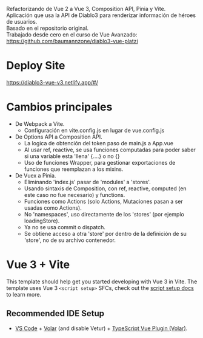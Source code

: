 Refactorizando de Vue 2 a Vue 3, Composition API, Pinia y Vite.  
Aplicación que usa la API de Diablo3 para renderizar información de héroes de usuarios.  
Basado en el repositorio original.  
Trabajado desde cero en el curso de Vue Avanzado: https://github.com/baumannzone/diablo3-vue-platzi

# Deploy Site
https://diablo3-vue-v3.netlify.app/#/

# Cambios principales
- De Webpack a Vite.
  - Configuración en vite.config.js en lugar de vue.config.js
- De Options API a Composition API.
  - La logica de obtención  del token paso de main.js a App.vue
  - Al usar ref, reactive, se usa funciones computadas para poder saber si una variable esta 'llena' {....} o no {}
  - Uso de funciones Wrapper, para gestionar exportaciones de funciones que reemplazan a los mixins.
- De Vuex a Pinia.
  - Eliminando 'index.js' pasar de 'modules' a 'stores'.
  - Usando sintaxis de Composition, con ref, reactive, computed (en este caso no fue necesario) y functions.
  - Funciones como Actions (solo Actions, Mutaciones pasan a ser usadas como Actions).
  - No 'namespaces', uso directamente de los 'stores' (por ejemplo loadingStore).
  - Ya no se usa commit o dispatch.
  - Se obtiene acceso a otra 'store' por dentro de la definición de su 'store', no de su archivo contenedor.

# Vue 3 + Vite

This template should help get you started developing with Vue 3 in Vite. The template uses Vue 3 `<script setup>` SFCs, check out the [script setup docs](https://v3.vuejs.org/api/sfc-script-setup.html#sfc-script-setup) to learn more.

## Recommended IDE Setup

- [VS Code](https://code.visualstudio.com/) + [Volar](https://marketplace.visualstudio.com/items?itemName=Vue.volar) (and disable Vetur) + [TypeScript Vue Plugin (Volar)](https://marketplace.visualstudio.com/items?itemName=Vue.vscode-typescript-vue-plugin).
